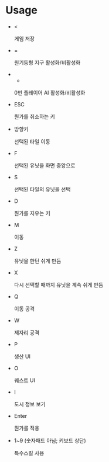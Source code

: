 # Usage

* <

    게임 저장

* =

    원기둥형 지구 활성화/비활성화

* -

    0번 플레이어 AI 활성화/비활성화

* ESC

    뭔가를 취소하는 키

* 방향키

    선택된 타일 이동

* F

    선택된 유닛을 화면 중앙으로

* S

    선택된 타일의 유닛을 선택

* D

    뭔가를 지우는 키

* M

    이동

* Z

    유닛을 한턴 쉬게 만듬

* X

    다시 선택할 때까지 유닛을 계속 쉬게 만듬

* Q

    이동 공격

* W

    제자리 공격

* P

    생산 UI

* O

    퀘스트 UI

* I

    도시 정보 보기

* Enter

    뭔가를 적용

* 1~9 (숫자패드 아님; 키보드 상단)

    특수스킬 사용

